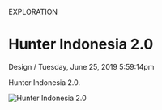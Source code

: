 <p class="type">EXPLORATION</p>

# Hunter Indonesia 2.0

<p class="meta">Design  /  Tuesday, June 25, 2019 5:59:14pm</p>

Hunter Indonesia 2.0.

![Hunter Indonesia 2.0](https://farooq-agent.web.app/assets/images/works/large/hunter-indonesia.jpg)
